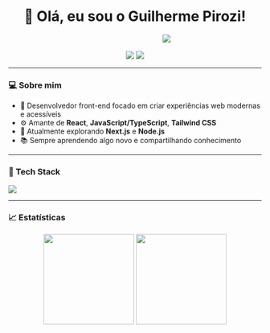 <h1 align="center">👋 Olá, eu sou o Guilherme Pirozi!</h1>
<p align="center">
  &nbsp;&nbsp;&nbsp;&nbsp;&nbsp;&nbsp;&nbsp;&nbsp;&nbsp;&nbsp;&nbsp;&nbsp;&nbsp;&nbsp;&nbsp;&nbsp;&nbsp;&nbsp;&nbsp;&nbsp;&nbsp;&nbsp;&nbsp;&nbsp;&nbsp;&nbsp;&nbsp;&nbsp;&nbsp;&nbsp;&nbsp;
  <img src="https://readme-typing-svg.herokuapp.com?color=1DA1F2&lines=Desenvolvedor+Front-end;Apaixonado+por+Tecnologia;Sempre+em+evolução..." />
</p>

<p align="center">
  <a href="https://www.linkedin.com/in/guilherme-pirozi-a622222bb/" target="_blank"><img src="https://img.shields.io/badge/LinkedIn-%230077B5.svg?style=for-the-badge&logo=linkedin&logoColor=white" /></a>
  <a href="mailto:guilhermeppirozi@gmail.com"><img src="https://img.shields.io/badge/Email-%23D14836.svg?style=for-the-badge&logo=gmail&logoColor=white" /></a>
</p>

---

### 💻 Sobre mim

- 🎯 Desenvolvedor front-end focado em criar experiências web modernas e acessíveis  
- ⚙️ Amante de **React**, **JavaScript/TypeScript**, **Tailwind CSS**  
- 🚀 Atualmente explorando **Next.js** e **Node.js**  
- 📚 Sempre aprendendo algo novo e compartilhando conhecimento

---

### 🧰 Tech Stack

<img src="https://skillicons.dev/icons?i=js,ts,react,nextjs,nodejs,html,css,tailwind,git,figma,vscode" />

---

### 📈 Estatísticas

<p align="center">
  <img src="https://github-readme-stats.vercel.app/api?username=GuilhermePirozi&show_icons=true&theme=radical&count_private=true" height="180"/>
  <img src="https://github-readme-stats.vercel.app/api/top-langs/?username=GuilhermePirozi&layout=compact&theme=radical" height="180"/>
</p>
